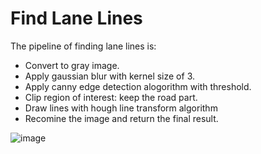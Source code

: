 # Find Lane Lines

The pipeline of finding lane lines is:
- Convert to gray image.
- Apply gaussian blur with kernel size of 3.
- Apply canny edge detection alogorithm with threshold.
- Clip region of interest: keep the road part.
- Draw lines with hough line transform algorithm 
- Recomine the image and return the final result.

![image](https://user-images.githubusercontent.com/56880104/127221260-0bbe6d53-269a-4ff7-a69b-5a3382732e30.png)
